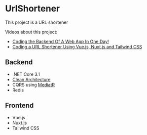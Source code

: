# UrlShortener
This project is a URL shortener

Videos about this project:
- [Coding the Backend Of A Web App In One Day!](https://www.youtube.com/watch?v=MCxtnTe5UMc)
- [Coding a URL Shortener Using Vue.js, Nuxt.js and Tailwind CSS]()

## Backend
- .NET Core 3.1
- [Clean Architecture](https://github.com/jasontaylordev/CleanArchitecture)
- CQRS using [MediatR](https://github.com/jbogard/MediatR)
- Redis

## Frontend
- Vue.js
- Nuxt.js
- Tailwind CSS
